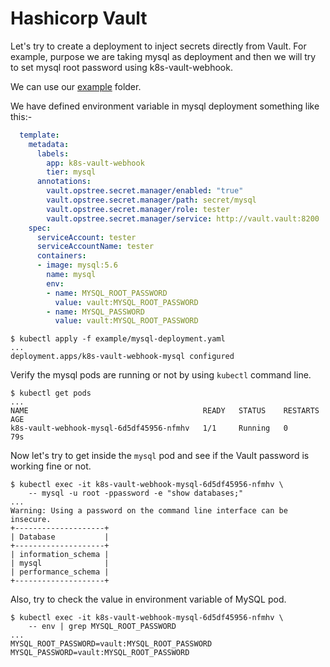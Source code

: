 # Hashicorp Vault

Let's try to create a deployment to inject secrets directly from Vault. For example, purpose we are taking mysql as deployment and then we will try to set mysql root password using k8s-vault-webhook.

We can use our [example](https://github.com/OT-CONTAINER-KIT/k8s-vault-webhook/tree/master/example) folder.

We have defined environment variable in mysql deployment something like this:-

```yaml
  template:
    metadata:
      labels:
        app: k8s-vault-webhook
        tier: mysql
      annotations:
        vault.opstree.secret.manager/enabled: "true"
        vault.opstree.secret.manager/path: secret/mysql
        vault.opstree.secret.manager/role: tester
        vault.opstree.secret.manager/service: http://vault.vault:8200
    spec:
      serviceAccount: tester
      serviceAccountName: tester
      containers:
      - image: mysql:5.6
        name: mysql
        env:
        - name: MYSQL_ROOT_PASSWORD
          value: vault:MYSQL_ROOT_PASSWORD
        - name: MYSQL_PASSWORD
          value: vault:MYSQL_ROOT_PASSWORD
```

```shell
$ kubectl apply -f example/mysql-deployment.yaml
...
deployment.apps/k8s-vault-webhook-mysql configured
```

Verify the mysql pods are running or not by using `kubectl` command line.

```shell
$ kubectl get pods
...
NAME                                       READY   STATUS    RESTARTS   AGE
k8s-vault-webhook-mysql-6d5df45956-nfmhv   1/1     Running   0          79s
```

Now let's try to get inside the `mysql` pod and see if the Vault password is working fine or not.

```shell
$ kubectl exec -it k8s-vault-webhook-mysql-6d5df45956-nfmhv \
    -- mysql -u root -ppassword -e "show databases;"
...
Warning: Using a password on the command line interface can be insecure.
+--------------------+
| Database           |
+--------------------+
| information_schema |
| mysql              |
| performance_schema |
+--------------------+
```

Also, try to check the value in environment variable of MySQL pod.

```shell
$ kubectl exec -it k8s-vault-webhook-mysql-6d5df45956-nfmhv \
    -- env | grep MYSQL_ROOT_PASSWORD
...
MYSQL_ROOT_PASSWORD=vault:MYSQL_ROOT_PASSWORD
MYSQL_PASSWORD=vault:MYSQL_ROOT_PASSWORD
```
